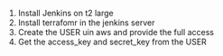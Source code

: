 1. Install Jenkins on t2 large
2. Install terrafomr in the jenkins server
3. Create the USER uin aws and provide the full access
4. Get the access_key and secret_key from the USER
